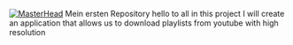 [![MasterHead](https://media.tenor.com/ci494HY-uRwAAAAC/youtube-logo.gif)](https://rishavchanda.io)
Mein ersten Repository
hello to all in this project I will create an application that allows us to download playlists from youtube with high resolution
